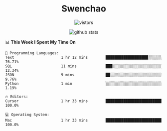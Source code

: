 <h1 align="center">Swenchao</h3>

<p align="center">
  <img src="https://visitor-badge.glitch.me/badge?page_id=Swenchao" alt="vistors" />
</p>

<p align="center">
  <img src="https://github-readme-stats.vercel.app/api?username=Swenchao&count_private=true&show_icons=true&theme=vue-dark&hide_title=true" alt="github stats" />
</p>

<!--START_SECTION:waka-->
📊 **This Week I Spent My Time On** 

```text
💬 Programming Languages: 
Text                     1 hr 12 mins        ███████████████████░░░░░░   76.71% 
SQL                      11 mins             ███░░░░░░░░░░░░░░░░░░░░░░   12.34% 
JSON                     9 mins              ██░░░░░░░░░░░░░░░░░░░░░░░   9.76% 
Python                   1 min               ░░░░░░░░░░░░░░░░░░░░░░░░░   1.19%

🔥 Editors: 
Cursor                   1 hr 33 mins        █████████████████████████   100.0%

💻 Operating System: 
Mac                      1 hr 33 mins        █████████████████████████   100.0%

```


<!--END_SECTION:waka-->
